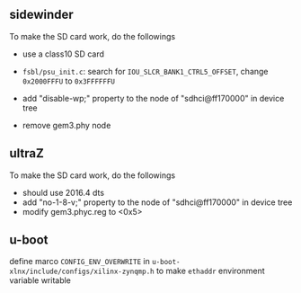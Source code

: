 
## sidewinder

To make the SD card work, do the followings
* use a class10 SD card
* `fsbl/psu_init.c`: search for `IOU_SLCR_BANK1_CTRL5_OFFSET`, change `0x2000FFFU` to `0x3FFFFFFU`
* add "disable-wp;" property to the node of "sdhci@ff170000" in device tree

* remove gem3.phy node

## ultraZ

To make the SD card work, do the followings
* should use 2016.4 dts
* add "no-1-8-v;" property to the node of "sdhci@ff170000" in device tree
* modify gem3.phyc.reg to <0x5>

## u-boot

define marco `CONFIG_ENV_OVERWRITE` in `u-boot-xlnx/include/configs/xilinx-zynqmp.h` to make `ethaddr` environment variable writable

